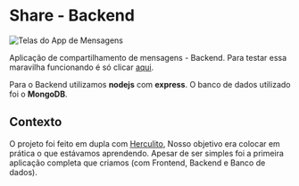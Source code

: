 # Share - Backend

![Telas do App de Mensagens](https://i.imgur.com/itw3qNH.png)

Aplicação de compartilhamento de mensagens - Backend. 
Para testar essa maravilha funcionando é só clicar [aqui](https://share-web.vercel.app/).

Para o Backend utilizamos **nodejs** com **express**. O banco de dados utilizado foi o **MongoDB**.

## Contexto

O projeto foi feito em dupla com [Herculito](https://github.com/herculesgabriel), Nosso objetivo era colocar em prática o que estávamos aprendendo. Apesar de ser simples foi a primeira aplicação completa que criamos (com Frontend, Backend e Banco de dados).

